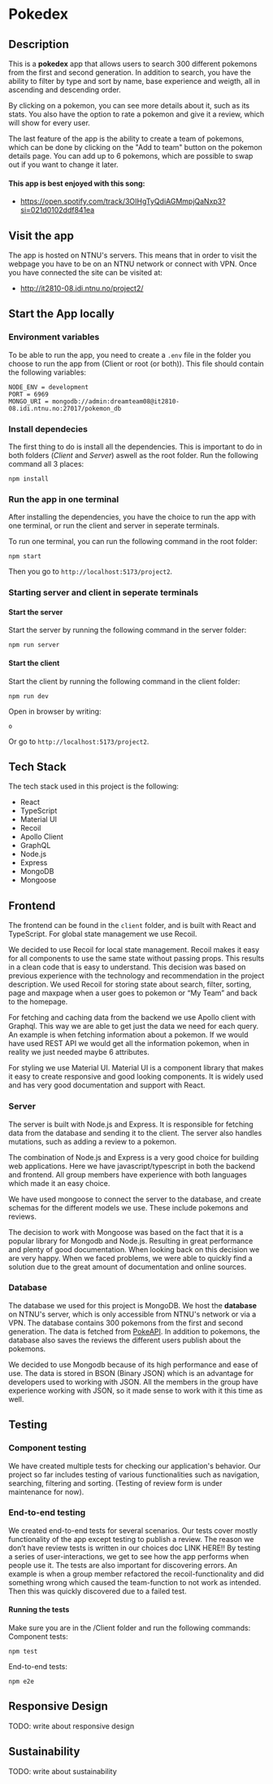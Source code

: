 # Pokedex

## Description

This is a **pokedex** app that allows users to search 300 different pokemons from the first and second generation. In addition to search, you have the ability to filter by type and sort by name, base experience and weigth, all in ascending and descending order.

By clicking on a pokemon, you can see more details about it, such as its stats. You also have the option to rate a pokemon and give it a review, which will show for every user.

The last feature of the app is the ability to create a team of pokemons, which can be done by clicking on the "Add to team" button on the pokemon details page. You can add up to 6 pokemons, which are possible to swap out if you want to change it later.

#### This app is best enjoyed with this song:

- https://open.spotify.com/track/3OIHgTyQdiAGMmpjQaNxp3?si=021d0102ddf841ea

## Visit the app

The app is hosted on NTNU's servers. This means that in order to visit the webpage you have to be on an NTNU network or connect with VPN. Once you have connected the site can be visited at:

- http://it2810-08.idi.ntnu.no/project2/

## Start the App locally

### Environment variables

To be able to run the app, you need to create a `.env` file in the folder you choose to run the app from (Client or root (or both)). This file should contain the following variables:

```
NODE_ENV = development
PORT = 6969
MONGO_URI = mongodb://admin:dreamteam08@it2810-08.idi.ntnu.no:27017/pokemon_db
```

### Install dependecies

The first thing to do is install all the dependencies. This is important to do in both folders (_Client_ and _Server_) aswell as the root folder.
Run the following command all 3 places:

```
npm install
```

### Run the app in one terminal

After installing the dependencies, you have the choice to run the app with one terminal, or run the client and server in seperate terminals.

To run one terminal, you can run the following command in the root folder:

```
npm start
```

Then you go to `http://localhost:5173/project2`.

### Starting server and client in seperate terminals

#### Start the server

Start the server by running the following command in the server folder:

```
npm run server
```

#### Start the client

Start the client by running the following command in the client folder:

```
npm run dev
```

Open in browser by writing:

```
o
```

Or go to `http://localhost:5173/project2`.

## Tech Stack

The tech stack used in this project is the following:

- React
- TypeScript
- Material UI
- Recoil
- Apollo Client
- GraphQL
- Node.js
- Express
- MongoDB
- Mongoose

## Frontend

The frontend can be found in the `client` folder, and is built with React and TypeScript. For global state management we use Recoil.

We decided to use Recoil for local state management. Recoil makes it easy for all components to use the same state without passing props. This results in a clean code that is easy to understand. This decision was based on previous experience with the technology and recommendation in the project description. We used Recoil for storing state about search, filter, sorting, page and maxpage when a user goes to pokemon or “My Team” and back to the homepage.

For fetching and caching data from the backend we use Apollo client with Graphql. This way we are able to get just the data we need for each query. An example is when fetching information about a pokemon. If we would have used REST API we would get all the information pokemon, when in reality we just needed maybe 6 attributes.

For styling we use Material UI. Material UI is a component library that makes it easy to create responsive and good looking components. It is widely used and has very good documentation and support with React.

### Server

The server is built with Node.js and Express. It is responsible for fetching data from the database and sending it to the client. The server also handles mutations, such as adding a review to a pokemon.

The combination of Node.js and Express is a very good choice for building web applications. Here we have javascript/typescript in both the backend and frontend. All group members have experience with both languages which made it an easy choice.

We have used mongoose to connect the server to the database, and create schemas for the different models we use. These include pokemons and reviews.

The decision to work with Mongoose was based on the fact that it is a popular library for Mongodb and Node.js. Resulting in great performance and plenty of good documentation. When looking back on this decision we are very happy. When we faced problems, we were able to quickly find a solution due to the great amount of documentation and online sources.

### Database

The database we used for this project is MongoDB. We host the **database** on NTNU's server, which is only accessible from NTNU's network or via a VPN. The database contains 300 pokemons from the first and second generation. The data is fetched from [PokeAPI](https://pokeapi.co/). In addition to pokemons, the database also saves the reviews the different users publish about the pokemons.

We decided to use Mongodb because of its high performance and ease of use. The data is stored in BSON (Binary JSON) which is an advantage for developers used to working with JSON. All the members in the group have experience working with JSON, so it made sense to work with it this time as well.

## Testing

### Component testing

We have created multiple tests for checking our application's behavior. Our project so far includes testing of various functionalities such as navigation, searching, filtering and sorting. (Testing of review form is under maintenance for now).

### End-to-end testing

We created end-to-end tests for several scenarios. Our tests cover mostly functionality of the app except testing to publish a review. The reason we don’t have review tests is written in our choices doc LINK HERE!! By testing a series of user-interactions, we get to see how the app performs when people use it. The tests are also important for discovering errors. An example is when a group member refactored the recoil-functionality and did something wrong which caused the team-function to not work as intended. Then this was quickly discovered due to a failed test.

#### Running the tests

Make sure you are in the /Client folder and run the following commands:
Component tests:

```
npm test
```

End-to-end tests:

```
npm e2e
```

## Responsive Design

TODO: write about responsive design

## Sustainability

TODO: write about sustainability
